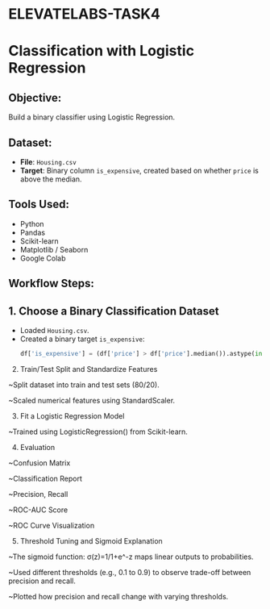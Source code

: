 # ELEVATELABS-TASK4

# Classification with Logistic Regression

##  Objective:

Build a binary classifier using Logistic Regression.

##  Dataset:

- **File**: `Housing.csv`
- **Target**: Binary column `is_expensive`, created based on whether `price` is above the median.

##  Tools Used:

- Python
- Pandas
- Scikit-learn
- Matplotlib / Seaborn
- Google Colab

##  Workflow Steps:

## 1. Choose a Binary Classification Dataset
- Loaded `Housing.csv`.
- Created a binary target `is_expensive`:
  ```python
  df['is_expensive'] = (df['price'] > df['price'].median()).astype(int)

2. Train/Test Split and Standardize Features
 
 ~Split dataset into train and test sets (80/20).

 ~Scaled numerical features using StandardScaler.

3. Fit a Logistic Regression Model
 
 ~Trained using LogisticRegression() from Scikit-learn.

4. Evaluation

 ~Confusion Matrix

 ~Classification Report

 ~Precision, Recall

 ~ROC-AUC Score

 ~ROC Curve Visualization

5. Threshold Tuning and Sigmoid Explanation

 ~The sigmoid function: ​σ(z)=1/1+e^-z
   maps linear outputs to probabilities.

 ~Used different thresholds (e.g., 0.1 to 0.9) to observe trade-off between precision and recall.

 ~Plotted how precision and recall change with varying thresholds.
